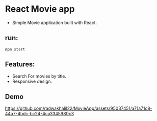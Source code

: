 # React Movie app

- Simple Movie application built with React.

## run:
```
npm start
```
## Features:
- Search For movies by title.
- Responsive design.

## Demo


https://github.com/radwakhalil22/MovieApp/assets/95037451/a71a71c8-44a7-4bdc-bc24-4ca3345980c3

